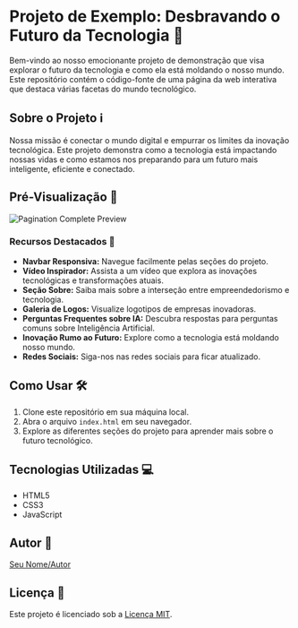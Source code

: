 # Projeto de Exemplo: Desbravando o Futuro da Tecnologia 🚀

Bem-vindo ao nosso emocionante projeto de demonstração que visa explorar o futuro da tecnologia e como ela está moldando o nosso mundo. Este repositório contém o código-fonte de uma página da web interativa que destaca várias facetas do mundo tecnológico.

## Sobre o Projeto ℹ️

Nossa missão é conectar o mundo digital e empurrar os limites da inovação tecnológica. Este projeto demonstra como a tecnologia está impactando nossas vidas e como estamos nos preparando para um futuro mais inteligente, eficiente e conectado.

## Pré-Visualização 📸

![Pagination Complete Preview](
img/gif.gif
)

### Recursos Destacados 🌟

- **Navbar Responsiva:** Navegue facilmente pelas seções do projeto.
- **Vídeo Inspirador:** Assista a um vídeo que explora as inovações tecnológicas e transformações atuais.
- **Seção Sobre:** Saiba mais sobre a interseção entre empreendedorismo e tecnologia.
- **Galeria de Logos:** Visualize logotipos de empresas inovadoras.
- **Perguntas Frequentes sobre IA:** Descubra respostas para perguntas comuns sobre Inteligência Artificial.
- **Inovação Rumo ao Futuro:** Explore como a tecnologia está moldando nosso mundo.
- **Redes Sociais:** Siga-nos nas redes sociais para ficar atualizado.

## Como Usar 🛠️

1. Clone este repositório em sua máquina local.
2. Abra o arquivo `index.html` em seu navegador.
3. Explore as diferentes seções do projeto para aprender mais sobre o futuro tecnológico.

## Tecnologias Utilizadas 💻

- HTML5
- CSS3
- JavaScript

## Autor 👤

[Seu Nome/Autor](https://github.com/seu-nome)

## Licença 📝

Este projeto é licenciado sob a [Licença MIT](LICENSE).
